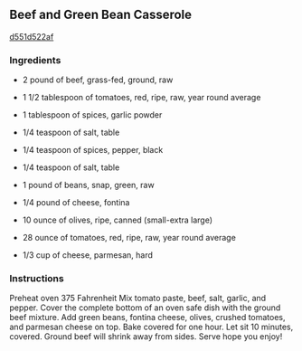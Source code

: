## Beef and Green Bean Casserole

[d551d522af](https://cookpad.com/us/recipes/343560-beef-and-green-bean-casserole)

### Ingredients

 - 2 pound of beef, grass-fed, ground, raw

 - 1 1/2 tablespoon of tomatoes, red, ripe, raw, year round average

 - 1 tablespoon of spices, garlic powder

 - 1/4 teaspoon of salt, table

 - 1/4 teaspoon of spices, pepper, black

 - 1/4 teaspoon of salt, table

 - 1 pound of beans, snap, green, raw

 - 1/4 pound of cheese, fontina

 - 10 ounce of olives, ripe, canned (small-extra large)

 - 28 ounce of tomatoes, red, ripe, raw, year round average

 - 1/3 cup of cheese, parmesan, hard

### Instructions

Preheat oven 375 Fahrenheit Mix tomato paste, beef, salt, garlic, and pepper. Cover the complete bottom of an oven safe dish with the ground beef mixture. Add green beans, fontina cheese, olives, crushed tomatoes, and parmesan cheese on top. Bake covered for one hour. Let sit 10 minutes, covered. Ground beef will shrink away from sides. Serve hope you enjoy!